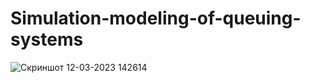 # Simulation-modeling-of-queuing-systems
![Скриншот 12-03-2023 142614](https://user-images.githubusercontent.com/73974596/224530683-0e9ce70f-c6be-4d09-b3dc-4bd3969291ac.png)

